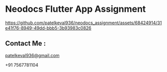 # Neodocs Flutter App Assignment

https://github.com/patelkeval936/neodocs_assignment/assets/68424914/31e41f76-8949-49dd-bbb5-3b93983c0826

## Contact Me : 
patelkeval936@gmail.com

+91 7567781104
